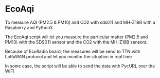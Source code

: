 # EcoAqi
To measure AQI (PM2.5 &amp; PM10) and CO2 with sds011 and MH-Z19B with a Raspberry and Python3

The EcoAqi script will let you measure the particular matter (PM2.5 and PM10) with the SDS011 sensor and the CO2 with the MH-Z19B sensors.

Because of EcoRadio board, the measures will be send to TTN with LoRaWAN protocol and let you monitor the situation in real time

In some case, the script will be able to send the data with PycURL over the WiFi
